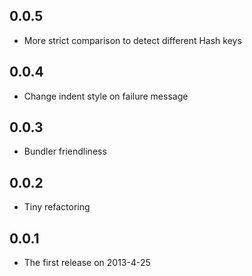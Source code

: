 ## 0.0.5
* More strict comparison to detect different Hash keys

## 0.0.4
* Change indent style on failure message

## 0.0.3
* Bundler friendliness

## 0.0.2
* Tiny refactoring

## 0.0.1
* The first release on 2013-4-25
